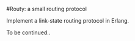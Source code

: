 #Routy: a small routing protocol

Implement a link-state routing protocol in Erlang.

To be continued..
